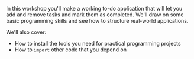 In this workshop you'll make a working to-do application that will let you add and remove tasks and mark them as completed. We'll draw on some basic programming skills and see how to structure real-world applications.

We'll also cover:
- How to install the tools you need for practical programming projects
- How to `import` other code that you depend on
